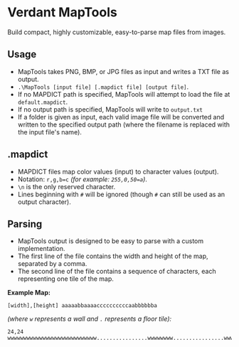 # Verdant MapTools

Build compact, highly customizable, easy-to-parse map files from images.

## Usage

- MapTools takes PNG, BMP, or JPG files as input and writes a TXT file as output.
- `.\MapTools [input file] [.mapdict file] [output file]`.
- If no MAPDICT path is specified, MapTools will attempt to load the file at `default.mapdict`.
- If no output path is specified, MapTools will write to `output.txt`
- If a folder is given as input, each valid image file will be converted and written to the specified output path (where the filename is replaced with the input file's name).

## .mapdict

- MAPDICT files map color values (input) to character values (output).
- Notation: `r,g,b=c` *(for example: `255,0,50=a`)*.
- `\n` is the only reserved character.
- Lines beginning with `#` will be ignored (though `#` can still be used as an output character).

## Parsing

- MapTools output is designed to be easy to parse with a custom implementation.
- The first line of the file contains the width and height of the map, separated by a comma.
- The second line of the file contains a sequence of characters, each representing one tile of the map.

**Example Map:**

`[width],[height]
aaaaabbaaaaccccccccccaabbbbbba`

*(where `w` represents a wall and `.` represents a floor tile):*
```
24,24
wwwwwwwwwwwwwwwwwwwwwwwwwwww................wwwwwwww................wwwwwwww................wwwww......................ww......................ww.....w..........w.....ww.....w...wwww...w.....ww.....ww.w....w.ww.....ww.....www......www.....ww......................ww......................ww......................ww......................ww.....www......www.....ww.....ww.w....w.ww.....ww.....w...wwww...w.....ww.....w..........w.....ww......................ww......................wwwww................wwwwwwww................wwwwwwww................wwwwwwwwwwwwwwwwwwwwwwwwwwww
```